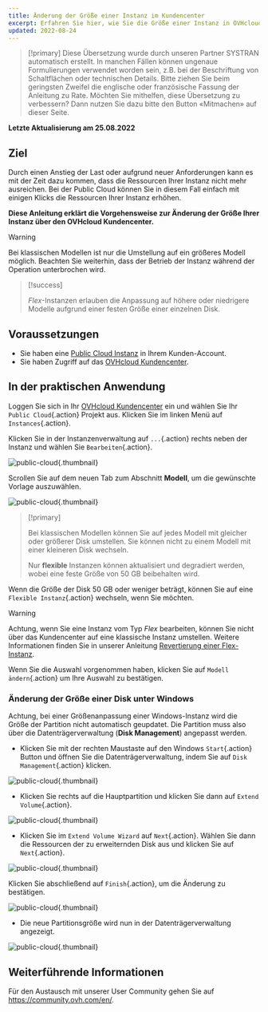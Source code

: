 ```yaml
---
title: Änderung der Größe einer Instanz im Kundencenter
excerpt: Erfahren Sie hier, wie Sie die Größe einer Instanz in OVHcloud Kundencenter ändern
updated: 2022-08-24
---
```


> [!primary]
> Diese Übersetzung wurde durch unseren Partner SYSTRAN automatisch erstellt. In manchen Fällen können ungenaue Formulierungen verwendet worden sein, z.B. bei der Beschriftung von Schaltflächen oder technischen Details. Bitte ziehen Sie beim geringsten Zweifel die englische oder französische Fassung der Anleitung zu Rate. Möchten Sie mithelfen, diese Übersetzung zu verbessern? Dann nutzen Sie dazu bitte den Button «Mitmachen» auf dieser Seite.
>

**Letzte Aktualisierung am 25.08.2022**

## Ziel

Durch einen Anstieg der Last oder aufgrund neuer Anforderungen kann es mit der Zeit dazu kommen, dass die Ressourcen Ihrer Instanz nicht mehr ausreichen. Bei der Public Cloud können Sie in diesem Fall einfach mit einigen Klicks die Ressourcen Ihrer Instanz erhöhen.

**Diese Anleitung erklärt die Vorgehensweise zur Änderung der Größe Ihrer Instanz über den OVHcloud Kundencenter.**

> [!warning]
>
> Bei klassischen Modellen ist nur die Umstellung auf ein größeres Modell möglich.
> Beachten Sie weiterhin, dass der Betrieb der Instanz während der Operation unterbrochen wird.
> 

> [!success]
>
> *Flex*-Instanzen erlauben die Anpassung auf höhere oder niedrigere Modelle aufgrund einer festen Größe einer einzelnen Disk.
> 

## Voraussetzungen

- Sie haben eine [Public Cloud Instanz](/pages/platform/public-cloud/public-cloud-first-steps#schritt-3-instanz-erstellen) in Ihrem Kunden-Account.
- Sie haben Zugriff auf das [OVHcloud Kundencenter](https://www.ovh.com/auth/?action=gotomanager&from=https://www.ovh.de/&ovhSubsidiary=de).

## In der praktischen Anwendung

Loggen Sie sich in Ihr [OVHcloud Kundencenter](https://www.ovh.com/auth/?action=gotomanager&from=https://www.ovh.de/&ovhSubsidiary=de) ein und wählen Sie Ihr `Public Cloud`{.action} Projekt aus. Klicken Sie im linken Menü auf `Instances`{.action}.

Klicken Sie in der Instanzenverwaltung auf `...`{.action} rechts neben der Instanz und wählen Sie `Bearbeiten`{.action}.

![public-cloud](images/editinstance.png){.thumbnail}

Scrollen Sie auf dem neuen Tab zum Abschnitt **Modell**, um die gewünschte Vorlage auszuwählen.

![public-cloud](images/template.png){.thumbnail}

> [!primary]
>
> Bei klassischen Modellen können Sie auf jedes Modell mit gleicher oder größerer Disk umstellen. Sie können nicht zu einem Modell mit einer kleineren Disk wechseln.<br/>
>
> Nur **flexible** Instanzen können aktualisiert und degradiert werden, wobei eine feste Größe von 50 GB beibehalten wird.
>

Wenn die Größe der Disk 50 GB oder weniger beträgt, können Sie auf eine `Flexible Instanz`{.action} wechseln, wenn Sie möchten.

> [!warning]
> Achtung, wenn Sie eine Instanz vom Typ *Flex* bearbeiten, können Sie nicht über das Kundencenter auf eine klassische Instanz umstellen. Weitere Informationen finden Sie in unserer Anleitung [Revertierung einer Flex-Instanz](/pages/platform/public-cloud/revert_a_flex_instance).
>

Wenn Sie die Auswahl vorgenommen haben, klicken Sie auf `Modell ändern`{.action} um Ihre Auswahl zu bestätigen.

### Änderung der Größe einer Disk unter Windows

Achtung, bei einer Größenanpassung einer Windows-Instanz wird die Größe der Partition nicht automatisch geupdatet. Die Partition muss also über die Datenträgerverwaltung (**Disk Management**) angepasst werden.

- Klicken Sie mit der rechten Maustaste auf den Windows `Start`{.action} Button und öffnen Sie die Datenträgerverwaltung, indem Sie auf `Disk Management`{.action} klicken.

![public-cloud](images/2980.png){.thumbnail}

- Klicken Sie rechts auf die Hauptpartition und klicken Sie dann auf `Extend Volume`{.action}.

![public-cloud](images/2981a.png){.thumbnail}

- Klicken Sie im `Extend Volume Wizard` auf `Next`{.action}. Wählen Sie dann die Ressourcen der zu erweiternden Disk aus und klicken Sie auf `Next`{.action}. 

![public-cloud](images/2978a.png){.thumbnail}

Klicken Sie abschließend auf `Finish`{.action}, um die Änderung zu bestätigen.

![public-cloud](images/wizard2021.png){.thumbnail}

- Die neue Partitionsgröße wird nun in der Datenträgerverwaltung angezeigt.

![public-cloud](images/2979.png){.thumbnail}

## Weiterführende Informationen

Für den Austausch mit unserer User Community gehen Sie auf <https://community.ovh.com/en/>.
